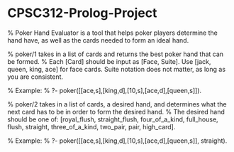 # CPSC312-Prolog-Project

% Poker Hand Evaluator is a tool that helps poker players determine the hand have, as well as the cards needed to form an ideal hand.

% poker/1 takes in a list of cards and returns the best poker hand that can be formed.
% Each [Card] should be input as [Face, Suite]. Use [jack, queen, king, ace] for face cards. Suite notation does not matter, as long as you are consistent.

% Example:
%   ?- poker([[ace,s],[king,d],[10,s],[ace,d],[queen,s]]).

% poker/2 takes in a list of cards, a desired hand, and determines what the next card has to be in order to form the desired hand.
% The desired hand should be one of: [royal_flush, straight_flush, four_of_a_kind, full_house, flush, straight, three_of_a_kind, two_pair, pair, high_card].

% Example:
%   ?- poker([[ace,s],[king,d],[10,s],[ace,d],[queen,s]], straight).

